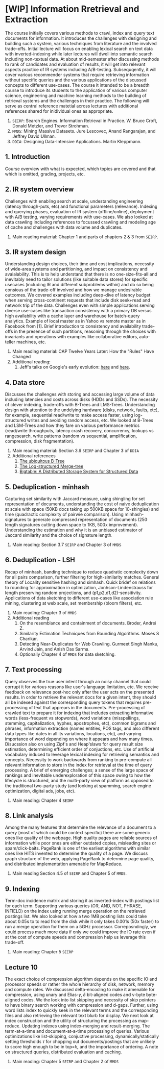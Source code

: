 # [WIP] Information Rretrieval and Extraction

The course initially covers various methods to crawl, index and query text documents for information. 
It introduces the challenges with designing and building such a system, various techniques from literature and the involved trade-offs.
Initial lecture will focus on enabling lexical search on text data with inverted-indexing while later lectures will dwell into semantic search including non-textual data.
At about mid-semester after discussing methods to rank of candidates and evaluation of results, it will get into relevant aspects practice of IR systems including A/B-testing.
Subsequqently, it will cover various recommender systems that require retrieving information without specific queries and the various applications of the discussed concepts to different use-cases.
The course it intended to be a breadth course to introduce its students to the application of various computer science, engineering and machine learning methods to the building of retrieval systems and the challenges in their practice.
The following will serve as central reference matetial across lectures with additional references shared for inidividual ones as appropriate.
1. `SEIRP`: Search Engines. Information Retrieval in Practice. W. Bruce Croft, Donald Metzler, and Trevor Strohman.
2. `MMDS`: Mining Massive Datasets. Jure Lescovec, Anand Rangarajan, and Jeffrey David Ullman.
3. `DDIA`: Designing Data-Intensive Applications. Martin Kleppmann.


## 1. Introduction
Course overview with what is expected, which topics are covered and that which is omitted, grading, projects, etc.
## 2. IR system overview
Challenges with enabling search at scale, undestanding engineering (latency through-puts, etc) and functional parameters (relevance). 
Indexing and querying phases, evaluation of IR system (offline/online), deployment with A/B testing, varying requirements with use-cases. 
We also looked at data crawling including references to focussed crawling and modeling age of cache and challenges with data volume and duplicates.
1. Main reading material: Chapter 1 and parts of chapters 2 & 3 from `SEIRP`.
## 3. IR system design
Understanding design choices, their time and cost implications, necessity of wide-area systems and partitioning, and impact on consistency and avaialability. This is to help understand that there is no one-size-fits-all and inevitably need to tailor solutions (like suitable data stores) for specific usecases (including IR and different subproblems within) and do so being consious of the trade-off involved and how we manage undesirable outcomes. We covered examples including deep-dive of latency budget when serving cross-continent requests that include disk seek+read and network trip of the data. Challenges even with simple applications serving diverse use-cases like transaction consistency with a primary DB versus high availability with a cache layer and warehouse for batch-query analytics. Example of local master as in Yahoo vs remote master as in Facebook from [1]. Brief introduction to consistency and availability trade-offs in the presence of such partitions, reasoning through the choices with invariants and operations with examples like collaborative editors, auto-teller machines, etc.
1. Main reading material: CAP Twelve Years Later: How the "Rules" Have Changed
1. Additional reading:
   1. Jeff's talks on Google's early evolution: [here](https://static.googleusercontent.com/media/research.google.com/en//people/jeff/stanford-295-talk.pdf) and [here](https://static.googleusercontent.com/media/research.google.com/en//people/jeff/Stanford-DL-Nov-2010.pdf).
## 4. Data store
Discusses the challenges with storing and accessing large volume of data including latencies and costs across disks (HDDs and SSDs). The necessity of clever indexing, trade-offs with B-Trees and LMS-Trees. Understanding design with attention to the undelying hardware (disks, network, faults, etc), for example, sequential read/write to make access faster, using log-structured writes and avoiding random access, etc. We looked at B-Trees and LSM-Trees and how they fare on various performance metrics (read/write throughputs, latency crash recovery, concurrency, lookups vs rangesearch, write patterns (random vs sequential, amplification, compression, disk fragmentation).
1. Main reading material: Section 3.6 `SEIRP` and Chapter 3 of `DDIA`
1. Additional references
   1. [The ubiquitous B-Tree](https://carlosproal.com/ir/papers/p121-comer.pdf)
   1. [The Log-structured Merge-tree](https://www.cs.umb.edu/~poneil/lsmtree.pdf)
   1. [Bigtable: A Distributed Storage System for Structured Data](https://static.googleusercontent.com/media/research.google.com/en//archive/bigtable-osdi06.pdf)
## 5. Deduplication - minhash
Capturing set similarity with Jaccard measure, using shingling for set representation of documents, understanding the cost of naive deduplication at scale with space (50KB docs taking up 500KB space for 10-shingles) and time (quadractic complexity of pairwie comparison). Using minhash-signatures to generate compressed representation of documents (250 length signatures cutting down space to 1KB, 500x improvement). Understanding the estimation and why it is an unbiased estimator of Jaccard similarity and the choice of signature length.
1. Main reading: Section 3.7 `SEIRP` and Chapter 3 of `MMDS`
## 6. Deduplication - LSH
Recap of minhash, banding technique to reduce quadratic complexity down for all pairs comparison, further filtering for high-similarity matches. General theory of Locality sensitive hashing and simhash. Quick bridef on relations to rounding for approximation in optimization, Jonhson-Lindenstrauss for length preserving random projections, and (p1,p2,d1,d2)-sensitivity. Applications of data sketching to different use-cases like association rule mining, clustering at web scale, set membership (bloom filters), etc.
1. Main reading: Chapter 3 of `MMDS`
2. Additional reading
   1. On the resemblance and containment of documents. Broder, Andrei Z.
   1. Similarity Estimation Techniques from Rounding Algorithms. Moses S Charikar.
   2. Detecting Near-Duplicates for Web Crawling. Gurmeet Singh Manku, Arvind Jain, and Anish Das Sarma.
   3. Optionally Chapter 4 of `MMDS` for data sketching.
## 7. Text processing
Query observes the true user intent through an noisy channel that could corrupt it for various reasons like user's language limitation, etc. We receive feedback on relevance post-hoc only after the user acts on the presented results. In order to retrieve the relevant docs for a given intent, they should all be indexed against the corresponding query tokens that requires pre-processing of text that apprears in the documents. Pre-processing of crawled text to prepare it for indexing that includes extracting informative words (less-frequent vs stopwords), word variations (misspellings, stemming, capitalization, hyphes, apostrophes, etc), common bigrams and phrases, information extraction (names entities, POS tags, and also different data types like dates in all its variations, locations, etc), and varying importance of word depending on where it appears and how many times. Disucssion also on using Zipf's and Heap'slaws for query result size estimation, determining efficient order of conjuctions, etc. Use of artificial vocabulary induced to leverage lexical indexing for retrieving semantics and concepts. Necessity to work backwards from ranking to pre-compute all relevant information to store in the index for retrieval at the time of query processing. A brief of emerging challenges; a sense of the large space of rankings and inevitable underexploration of this space owing to how the lifecycle is structured, and the multi-party view of platform as opposed to the traditional two-party study (and looking at spamming, search engine optimization, digital ads, jobs, etc).
1. Main reading: Chapter 4 `SEIRP`
## 8. Link analysis
Among the many features that determine the relevance of a document to a query (most of which could be context specific) there are some generic ones like quality of the webpage. High quality pages are reliable sources of information while poor ones are either outdated copies, misleading sites or spam/click-baits. PageRank is one of the earliest algorithms with similar ones like HITS invented to determine the quality of a page. We discuss graph structure of the web, applying PageRank to determine page quality, and distributed implementation amenable for MapReduce.
1. Main reading Section 4.5 of `SEIRP` and Chapter 5 of `MMDS`.
## 9. Indexing
Term-doc incidence matrix and storing it as inverted-index with postings list for each term. Supporting various queries (OR, AND, NOT, PHRASE, INFIELD) on the index using running merge operation on the retrieved postings list. We also looked at how a two 1MB posting lists could take about 0.05s to to read from the disk while it only takes 0.001s (50x faster) to run a merge operation for them on a 5GHz processor. Correposndingly, we could process much more data if only we could improve the IO rate even if at the cost of compute speeds and compression help us leverage this trade-off.
1. Main reading: Chapter 5 `SEIRP`
## Lecture 10
The exact choice of compression algorithm depends on the specific IO and processor speeds or rather the whole hierarchy of disk, network, memory and compute rates. We discussed delta-encoding to make it amenable for compression, using unary and Elias-$`\gamma,\delta`$ bit-aligned codes and v-byte byte-aligned codes. We the look into list skipping and necessity of skip pointers to have binary search working with compression and d-gaps. Further, using word lists index to quickly seek in the relevant terms and the corresponding files and also retrieving the relevant text blurb for display. 
We next look at index construction and the utility of structuring the processing as map-reduce. Updating indexes using index-merging and result-merging. The term-at-a-time and document-at-a-time processing of queries. Various optimizations like list-skipping, conjuctive processing, dynamically/statically setting thresholds $`\tau`$ for chopping out documents/postings that are unlikely to score high enough to be in top=$`k`$, and the importance of ordering. A note on structured queries, distributed evaluation and caching.
1. Main reading: Chapter 5 `SEIRP` and Chapter 2 of `MMDS`
